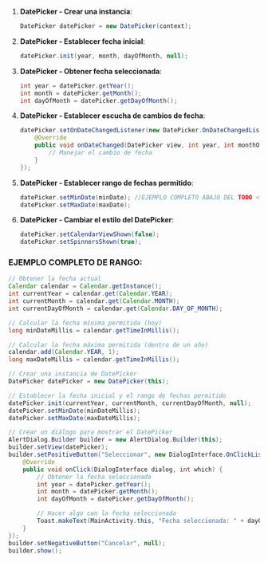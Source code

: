 1. **DatePicker - Crear una instancia**:

   ```java
   DatePicker datePicker = new DatePicker(context);
   ```

2. **DatePicker - Establecer fecha inicial**:

   ```java
   datePicker.init(year, month, dayOfMonth, null);
   ```

3. **DatePicker - Obtener fecha seleccionada**:

   ```java
   int year = datePicker.getYear();
   int month = datePicker.getMonth();
   int dayOfMonth = datePicker.getDayOfMonth();
   ```

4. **DatePicker - Establecer escucha de cambios de fecha**:

   ```java
   datePicker.setOnDateChangedListener(new DatePicker.OnDateChangedListener() {
       @Override
       public void onDateChanged(DatePicker view, int year, int monthOfYear, int dayOfMonth) {
           // Manejar el cambio de fecha
       }
   });
   ```

5. **DatePicker - Establecer rango de fechas permitido**:

   ```java
   datePicker.setMinDate(minDate); //EJEMPLO COMPLETO ABAJO DEL TODO <--
   datePicker.setMaxDate(maxDate);
   ```

6. **DatePicker - Cambiar el estilo del DatePicker**:

   ```java
   datePicker.setCalendarViewShown(false);
   datePicker.setSpinnersShown(true);
   ```

### EJEMPLO COMPLETO DE RANGO:

```java
// Obtener la fecha actual
Calendar calendar = Calendar.getInstance();
int currentYear = calendar.get(Calendar.YEAR);
int currentMonth = calendar.get(Calendar.MONTH);
int currentDayOfMonth = calendar.get(Calendar.DAY_OF_MONTH);

// Calcular la fecha mínima permitida (hoy)
long minDateMillis = calendar.getTimeInMillis();

// Calcular la fecha máxima permitida (dentro de un año)
calendar.add(Calendar.YEAR, 1);
long maxDateMillis = calendar.getTimeInMillis();

// Crear una instancia de DatePicker
DatePicker datePicker = new DatePicker(this);

// Establecer la fecha inicial y el rango de fechas permitido
datePicker.init(currentYear, currentMonth, currentDayOfMonth, null);
datePicker.setMinDate(minDateMillis);
datePicker.setMaxDate(maxDateMillis);

// Crear un diálogo para mostrar el DatePicker
AlertDialog.Builder builder = new AlertDialog.Builder(this);
builder.setView(datePicker);
builder.setPositiveButton("Seleccionar", new DialogInterface.OnClickListener() {
    @Override
    public void onClick(DialogInterface dialog, int which) {
        // Obtener la fecha seleccionada
        int year = datePicker.getYear();
        int month = datePicker.getMonth();
        int dayOfMonth = datePicker.getDayOfMonth();

        // Hacer algo con la fecha seleccionada
        Toast.makeText(MainActivity.this, "Fecha seleccionada: " + dayOfMonth + "/" + (month + 1) + "/" + year, Toast.LENGTH_SHORT).show();
    }
});
builder.setNegativeButton("Cancelar", null);
builder.show();
```
